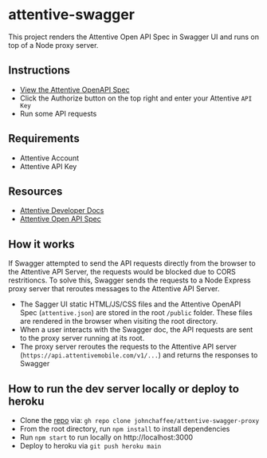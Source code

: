 # attentive-swagger

This project renders the Attentive Open API Spec in Swagger UI and runs on top of a Node proxy server.

## Instructions

- [View the Attentive OpenAPI Spec](https://attentive-api-swagger.herokuapp.com/)
- Click the Authorize button on the top right and enter your Attentive `API Key`
- Run some API requests

## Requirements

- Attentive Account
- Attentive API Key

## Resources

- [Attentive Developer Docs](https://docs.attentivemobile.com/)
- [Attentive Open API Spec](https://docs.attentivemobile.com/openapi/reference/overview/)

## How it works

If Swagger attempted to send the API requests directly from the browser to the Attentive API Server, the requests would be blocked due to CORS restritioncs. To solve this, Swagger sends the requests to a Node Express proxy server that reroutes messages to the Attentive API Server.

- The Sagger UI static HTML/JS/CSS files and the Attentive OpenAPI Spec (`attentive.json`) are stored in the root `/public` folder. These files are rendered in the browser when visiting the root directory.
- When a user interacts with the Swagger doc, the API requests are sent to the proxy server running at its root.
- The proxy server reroutes the requests to the Attentive API server (`https://api.attentivemobile.com/v1/...`) and returns the responses to Swagger

## How to run the dev server locally or deploy to heroku

- Clone the [repo](https://github.com/johnchaffee/attentive-swagger-proxy) via: `gh repo clone johnchaffee/attentive-swagger-proxy`
- From the root directory, run `npm install` to install dependencies
- Run `npm start` to run locally on http://localhost:3000
- Deploy to heroku via `git push heroku main`